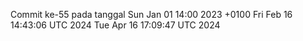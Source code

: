 Commit ke-55 pada tanggal Sun Jan 01 14:00 2023 +0100
Fri Feb 16 14:43:06 UTC 2024
Tue Apr 16 17:09:47 UTC 2024
